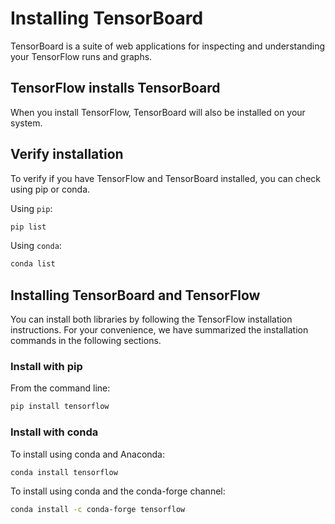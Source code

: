 # Installing TensorBoard

TensorBoard is a suite of web applications for inspecting and understanding your
TensorFlow runs and graphs.

## TensorFlow installs TensorBoard

When you install TensorFlow, TensorBoard will also be installed on your system.

## Verify installation

To verify if you have TensorFlow and TensorBoard installed, you can check
using pip or conda.

Using `pip`:

```bash
pip list
```

Using `conda`:

```bash
conda list
```


## Installing TensorBoard and TensorFlow

You can install both libraries by following the TensorFlow installation
instructions. For your convenience, we have summarized the installation
commands in the following sections.

### Install with pip

From the command line:

```bash
pip install tensorflow
```

### Install with conda

To install using conda and Anaconda:

```bash
conda install tensorflow
```

To install using conda and the conda-forge channel:

```bash
conda install -c conda-forge tensorflow
```
